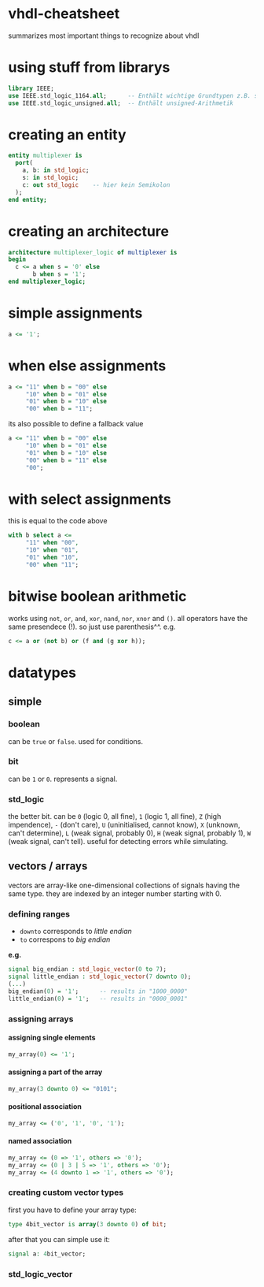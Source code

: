 # vhdl-cheatsheet
summarizes most important things to recognize about vhdl

# using stuff from librarys
```vhdl
library IEEE;
use IEEE.std_logic_1164.all;      -- Enthält wichtige Grundtypen z.B. std_logic 
use IEEE.std_logic_unsigned.all;  -- Enthält unsigned-Arithmetik
```

# creating an entity
```vhdl
entity multiplexer is
  port(
    a, b: in std_logic;
    s: in std_logic;
    c: out std_logic    -- hier kein Semikolon
  );
end entity;
```

# creating an architecture
```vhdl
architecture multiplexer_logic of multiplexer is
begin
  c <= a when s = '0' else
       b when s = '1';
end multiplexer_logic;
```

# simple assignments
```vhdl
a <= '1';
```

# when else assignments
```vhdl
a <= "11" when b = "00" else
     "10" when b = "01" else
     "01" when b = "10" else
     "00" when b = "11";
```
its also possible to define a fallback value
```vhdl
a <= "11" when b = "00" else
     "10" when b = "01" else
     "01" when b = "10" else
     "00" when b = "11" else
     "00";
```

# with select assignments
this is equal to the code above
```vhdl
with b select a <= 
     "11" when "00",
     "10" when "01",
     "01" when "10",
     "00" when "11";
```

# bitwise boolean arithmetic
works using `not`, `or`, `and`, `xor`, `nand`, `nor`, `xnor` and `()`.
all operators have the same presendece (!). so just use parenthesis^^.
e.g.
```vhdl
c <= a or (not b) or (f and (g xor h));
```

# datatypes

## simple

### boolean
can be `true` or `false`. used for conditions.

### bit
can be `1` or `0`. represents a signal.

### std_logic
the better bit. can be `0` (logic 0, all fine), `1` (logic 1, all fine), `Z` (high impendence), `-` (don't care), `U` (uninitialised, cannot know), `X` (unknown, can't determine), `L` (weak signal, probably 0), `H` (weak signal, probably 1), `W` (weak signal, can't tell).
useful for detecting errors while simulating.

## vectors / arrays
vectors are array-like one-dimensional collections of signals having the same type. they are indexed by an integer number starting with 0.

### defining ranges
- `downto` corresponds to _little endian_
- `to` correspons to _big endian_

**e.g.**
```vhdl
signal big_endian : std_logic_vector(0 to 7);
signal little_endian : std_logic_vector(7 downto 0);
(...)
big_endian(0) = '1';      -- results in "1000_0000"
little_endian(0) = '1';   -- results in "0000_0001"
```

### assigning arrays
#### assigning single elements
```vhdl
my_array(0) <= '1';
```
#### assigning a part of the array
```vhdl
my_array(3 downto 0) <= "0101";
```
#### positional association
```vhdl
my_array <= ('0', '1', '0', '1');
```
#### named association
```vhdl
my_array <= (0 => '1', others => '0');
my_array <= (0 | 3 | 5 => '1', others => '0');
my_array <= (4 downto 1 => '1', others => '0');
```

### creating custom vector types
first you have to define your array type:
```vhdl
type 4bit_vector is array(3 downto 0) of bit;
```
after that you can simple use it:
```vhdl
signal a: 4bit_vector;
```

### std_logic_vector
